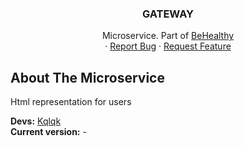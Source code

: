 <div align="center">
  <h3 align="center">GATEWAY</h3>

  <p align="center">
    Microservice. Part of <a href="https://github.com/kqlqk/BeHealthy">BeHealthy</a>
    <br />
    ·
    <a href="https://github.com/kqlqk/BeHealthy_View/issues">Report Bug</a>
    ·
    <a href="https://github.com/kqlqk/BeHealthy_View/issues">Request Feature</a>
  </p>
</div>

## About The Microservice

Html representation for users

<b>Devs:</b> <a href="https://github.com/kqlqk">Kqlqk</a> <br/>
<b>Current version:</b> - <br/>